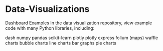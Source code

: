 # Data-Visualizations
Dashboard Examples
In the data visualization repository, view example code with many Python libraries, including:

dash
numpy
pandas
scikit-learn
plotly
plotly express
folium (maps)
waffle charts
bubble charts
line charts
bar graphs
pie charts
